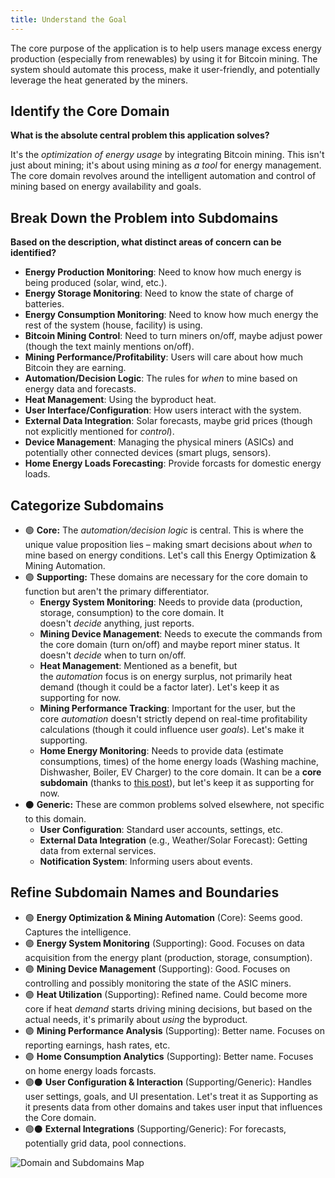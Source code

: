 ```yaml
---
title: Understand the Goal
---
```


The core purpose of the application is to help users manage excess energy production (especially from renewables) by using it for Bitcoin mining. The system should automate this process, make it user-friendly, and potentially leverage the heat generated by the miners.

## Identify the Core Domain
**What is the absolute central problem this application solves?**

It's the *optimization of energy usage* by integrating Bitcoin mining. This isn't just about mining; it's about using mining as *a tool* for energy management. The core domain revolves around the intelligent automation and control of mining based on energy availability and goals.

## Break Down the Problem into Subdomains
**Based on the description, what distinct areas of concern can be identified?**

- **Energy Production Monitoring**: Need to know how much energy is being produced (solar, wind, etc.).
- **Energy Storage Monitoring**: Need to know the state of charge of batteries.
- **Energy Consumption Monitoring**: Need to know how much energy the rest of the system (house, facility) is using.
- **Bitcoin Mining Control**: Need to turn miners on/off, maybe adjust power (though the text mainly mentions on/off).
- **Mining Performance/Profitability**: Users will care about how much Bitcoin they are earning.
- **Automation/Decision Logic**: The rules for *when* to mine based on energy data and forecasts.
- **Heat Management**: Using the byproduct heat.
- **User Interface/Configuration**: How users interact with the system.
- **External Data Integration**: Solar forecasts, maybe grid prices (though not explicitly mentioned for *control*).
- **Device Management**: Managing the physical miners (ASICs) and potentially other connected devices (smart plugs, sensors).
- **Home Energy Loads Forecasting**: Provide forcasts for domestic energy loads.

## Categorize Subdomains

- 🟢​ **Core:** The *automation/decision logic* is central. This is where the unique value proposition lies – making smart decisions about *when* to mine based on energy conditions. Let's call this Energy Optimization & Mining Automation.
- 🟣 **Supporting:** These domains are necessary for the core domain to function but aren't the primary differentiator.
    - **Energy System Monitoring**: Needs to provide data (production, storage, consumption) to the core domain. It doesn't *decide* anything, just reports.
    - **Mining Device Management**: Needs to execute the commands from the core domain (turn on/off) and maybe report miner status. It doesn't *decide* when to turn on/off.
    - **Heat Management**: Mentioned as a benefit, but the *automation* focus is on energy surplus, not primarily heat demand (though it could be a factor later). Let's keep it as supporting for now.
    - **Mining Performance Tracking**: Important for the user, but the core *automation* doesn't strictly depend on real-time profitability calculations (though it could influence user *goals*). Let's make it supporting.
    - **Home Energy Monitoring**: Needs to provide data (estimate consumptions, times) of the home energy loads (Washing machine, Dishwasher, Boiler, EV Charger) to the core domain. It can be a **core subdomain** (thanks to [this post](https://vladikk.com/2018/01/26/revisiting-the-basics-of-ddd/)), but let's keep it as supporting for now. 
- ⚫ **Generic:** These are common problems solved elsewhere, not specific to this domain.
    - **User Configuration**: Standard user accounts, settings, etc.
    - **External Data Integration** (e.g., Weather/Solar Forecast): Getting data from external services.
    - **Notification System**: Informing users about events.

## Refine Subdomain Names and Boundaries

- 🟢​ **Energy Optimization & Mining Automation** (Core): Seems good. Captures the intelligence.
- 🟣 **Energy System Monitoring** (Supporting): Good. Focuses on data acquisition from the energy plant (production, storage, consumption).
- 🟣 **Mining Device Management** (Supporting): Good. Focuses on controlling and possibly monitoring the state of the ASIC miners.
- 🟣 **Heat Utilization** (Supporting): Refined name. Could become more core if heat *demand* starts driving mining decisions, but based on the actual needs, it's primarily about *using* the byproduct.
- 🟣 **Mining Performance Analysis** (Supporting): Better name. Focuses on reporting earnings, hash rates, etc.
- 🟣 **Home Consumption Analytics** (Supporting): Better name. Focuses on home energy loads forcasts.
- 🟣⚫ **User Configuration & Interaction** (Supporting/Generic): Handles user settings, goals, and UI presentation. Let's treat it as Supporting as it presents data from other domains and takes user input that influences the Core domain.
- 🟣⚫ **External Integrations** (Supporting/Generic): For forecasts, potentially grid data, pool connections.

![Domain and Subdomains Map](../../images/domain-and-subdomains.png)
